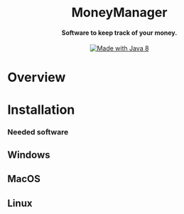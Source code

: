 <h1 align="center">
  <br>
  MoneyManager
  <br>
</h1>

<h4 align="center">Software to keep track of your money.</h4>

<p align="center">
  <a href="https://openjdk.java.net/">
    <img src="https://img.shields.io/badge/MADE%20WITH-JAVA%208-blue.svg?style=for-the-badge" alt="Made with Java 8">
  </a>
</p>

# Overview


# Installation

### Needed software

## Windows

## MacOS

## Linux
